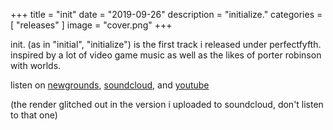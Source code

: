 +++
title = "init"
date = "2019-09-26"
description = "initialize."
categories = [
    "releases"
]
image = "cover.png"
+++

init. (as in "initial", "initialize") is the first track i released under perfectfyfth. inspired by a lot of video game music as well as the likes of porter robinson with worlds.

listen on [newgrounds](https://www.newgrounds.com/audio/listen/890353), [soundcloud](https://soundcloud.com/perfectfyfth/init), and [youtube](https://www.youtube.com/watch?v=23mjMdT1v50)

(the render glitched out in the version i uploaded to soundcloud, don't listen to that one)